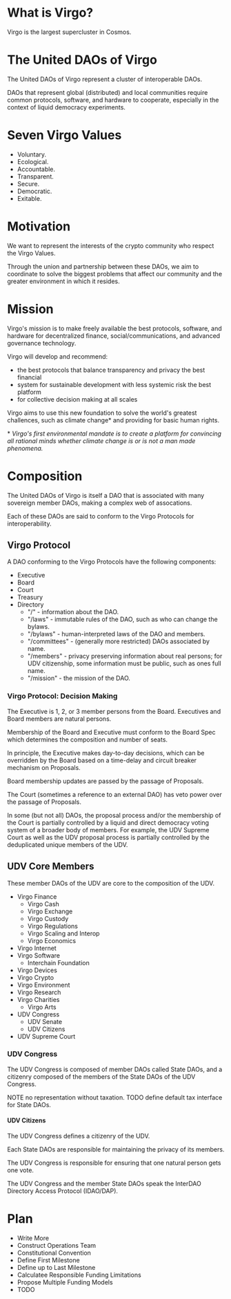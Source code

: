 # What is Virgo?

Virgo is the largest supercluster in Cosmos.

# The United DAOs of Virgo

The United DAOs of Virgo represent a cluster of interoperable DAOs.

DAOs that represent global (distributed) and local communities require common
protocols, software, and hardware to cooperate, especially in the context of
liquid democracy experiments.

# Seven Virgo Values

* Voluntary.
* Ecological.
* Accountable.
* Transparent.
* Secure.
* Democratic.
* Exitable.

# Motivation

We want to represent the interests of the crypto community who respect the
Virgo Values.

Through the union and partnership between these DAOs, we aim to coordinate to
solve the biggest problems that affect our community and the greater
environment in which it resides.

# Mission

Virgo's mission is to make freely available the best protocols, software, and
hardware for decentralized finance, social/communications, and advanced
governance technology.

Virgo will develop and recommend:

 * the best protocols that balance transparency and privacy the best financial
 * system for sustainable development with less systemic risk the best platform
 * for collective decision making at all scales

Virgo aims to use this new foundation to solve the world's greatest challences,
such as climate change\* and providing for basic human rights.

\* _Virgo's first environmental mandate is to create a platform for
convincing all rational minds whether climate change is or is not a man made
phenomena._

# Composition

The United DAOs of Virgo is itself a DAO that is associated with many sovereign
member DAOs, making a complex web of assocations.

Each of these DAOs are said to conform to the Virgo Protocols for
interoperability.

## Virgo Protocol

A DAO conforming to the Virgo Protocols have the following components:

* Executive
* Board
* Court
* Treasury
* Directory
  - "/" - information about the DAO.
  - "/laws" - immutable rules of the DAO, such as who can change the bylaws.
  - "/bylaws" - human-interpreted laws of the DAO and members.
  - "/committees" - (generally more restricted) DAOs associated by name.
  - "/members" - privacy preserving information about real persons; for UDV
    citizenship, some information must be public, such as ones full name.
  - "/mission" - the mission of the DAO.

### Virgo Protocol: Decision Making

The Executive is 1, 2, or 3 member persons from the Board.  Executives and
Board members are natural persons.

Membership of the Board and Executive must conform to the Board Spec which
determines the composition and number of seats.

In principle, the Executive makes day-to-day decisions, which can be overridden
by the Board based on a time-delay and circuit breaker mechanism on Proposals.

Board membership updates are passed by the passage of Proposals.

The Court (sometimes a reference to an external DAO) has veto power over the
passage of Proposals.

In some (but not all) DAOs, the proposal process and/or the membership of the
Court is partially controlled by a liquid and direct democracy voting system of
a broader body of members.  For example, the UDV Supreme Court as well as the
UDV proposal process is partially controlled by the deduplicated unique members
of the UDV.

## UDV Core Members

These member DAOs of the UDV are core to the composition of the UDV.

* Virgo Finance
  - Virgo Cash
  - Virgo Exchange
  - Virgo Custody
  - Virgo Regulations
  - Virgo Scaling and Interop
  - Virgo Economics
* Virgo Internet
* Virgo Software
  - Interchain Foundation
* Virgo Devices
* Virgo Crypto
* Virgo Environment
* Virgo Research
* Virgo Charities
  - Virgo Arts
* UDV Congress 
  - UDV Senate
  - UDV Citizens
* UDV Supreme Court

### UDV Congress

The UDV Congress is composed of member DAOs called State DAOs, and a citizenry
composed of the members of the State DAOs of the UDV Congress.

NOTE no representation without taxation.
TODO define default tax interface for State DAOs.

#### UDV Citizens

The UDV Congress defines a citizenry of the UDV.

Each State DAOs are responsible for maintaining the privacy of its members.

The UDV Congress is responsible for ensuring that one natural person gets one
vote.

The UDV Congress and the member State DAOs speak the InterDAO Directory Access
Protocol (IDAO/DAP). 

# Plan

* Write More
* Construct Operations Team
* Constitutional Convention
* Define First Milestone
* Define up to Last Milestone
* Calculatee Responsible Funding Limitations
* Propose Multiple Funding Models
* TODO
